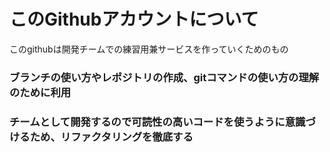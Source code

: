 # このGithubアカウントについて
このgithubは開発チームでの練習用兼サービスを作っていくためのもの
### ブランチの使い方やレポジトリの作成、gitコマンドの使い方の理解のために利用
### チームとして開発するので可読性の高いコードを使うように意識づけるため、リファクタリングを徹底する
